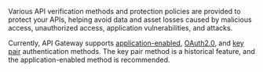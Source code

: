
Various API verification methods and protection policies are provided to protect your APIs, helping avoid data and asset losses caused by malicious access, unauthorized access, application vulnerabilities, and attacks.

Currently, API Gateway supports [application-enabled](https://intl.cloud.tencent.com/document/product/628/40304), [OAuth2.0](https://intl.cloud.tencent.com/document/product/628/34065), and [key pair](https://intl.cloud.tencent.com/document/product/628/40460) authentication methods. The key pair method is a historical feature, and the application-enabled method is recommended.

